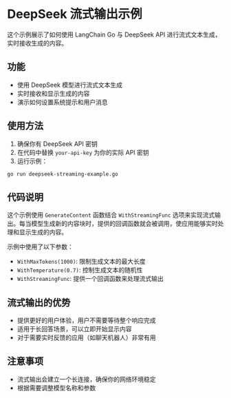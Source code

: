 # DeepSeek 流式输出示例

这个示例展示了如何使用 LangChain Go 与 DeepSeek API 进行流式文本生成，实时接收生成的内容。

## 功能

- 使用 DeepSeek 模型进行流式文本生成
- 实时接收和显示生成的内容
- 演示如何设置系统提示和用户消息

## 使用方法

1. 确保你有 DeepSeek API 密钥
2. 在代码中替换 `your-api-key` 为你的实际 API 密钥
3. 运行示例：

```bash
go run deepseek-streaming-example.go
```

## 代码说明

这个示例使用 `GenerateContent` 函数结合 `WithStreamingFunc` 选项来实现流式输出。每当模型生成新的内容块时，提供的回调函数就会被调用，使应用能够实时处理和显示生成的内容。

示例中使用了以下参数：

- `WithMaxTokens(1000)`: 限制生成文本的最大长度
- `WithTemperature(0.7)`: 控制生成文本的随机性
- `WithStreamingFunc`: 提供一个回调函数来处理流式输出

## 流式输出的优势

- 提供更好的用户体验，用户不需要等待整个响应完成
- 适用于长回答场景，可以立即开始显示内容
- 对于需要实时反馈的应用（如聊天机器人）非常有用

## 注意事项

- 流式输出会建立一个长连接，确保你的网络环境稳定
- 根据需要调整模型名称和参数
